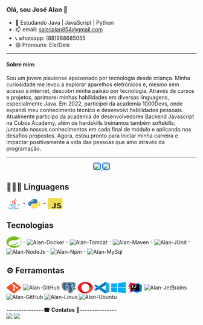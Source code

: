 ### Olá, sou José Alan 👋


- 🌱 Estudando Java | JavaScript | Python <br>
- 📫 email: salesalan854@gmail.com <br>
- 📞 whatsapp: (88)988685055 <br>
- 😄 Pronouns: Ele/Dele
---
####   Sobre mim: <br>
Sou um jovem piauiense apaixonado por tecnologia desde criança. Minha curiosidade me levou a explorar aparelhos eletrônicos e, mesmo sem acesso à internet, descobri minha paixão por tecnologia. Através de cursos e projetos, aprimorei minhas habilidades em diversas linguagens, especialmente Java. Em 2022, participei da academia 1000Devs, onde expandi meu conhecimento técnico e desenvolvi habilidades pessoais. Atualmente participo da academia de desenvolvedores Backend Javascript na Cubos Academy, além de hardskills treinamos também softskills, juntando nossos conhecimentos em cada final de módulo e aplicando nos desafios propostos.
Agora, estou pronto para iniciar minha carreira e impactar positivamente a vida das pessoas que amo através da programação.

---
<p align="center">
  <a href="https://github.com/theJoseAlan">
    <img height="180em" src="https://github-readme-stats.vercel.app/api?username=theJoseAlan&show_icons=true&theme=dracula&include_all_commits=true&count_private=true&hide=issues&bg_color=00000000&title_color=0366d6&text_color=ffffff&icon_color=0366d6&hide_border=true" style="border: 2px solid #0366d6; border-radius: 5px; overflow: hidden;" />
    <img height="180em" src="https://github-readme-stats.vercel.app/api/top-langs/?username=theJoseAlan&layout=compact&langs_count=7&theme=dracula&hide_border=true&bg_color=00000000&title_color=0366d6&text_color=ffffff" style="border: 2px solid #0366d6; border-radius: 5px; overflow: hidden;" /><br>
  </a>
</p>


## 👨🏿‍💻 Linguagens

  <img align="center" alt="Alan-Java" height="30" width="40" src="https://raw.githubusercontent.com/devicons/devicon/master/icons/java/java-original.svg"> -
  <img align="center" alt="Alan-Python" height="30" width="40" src="https://raw.githubusercontent.com/devicons/devicon/master/icons/python/python-original.svg"> -
  <img align="center" alt="Alan-Javascript" height="30" width="40" src="https://raw.githubusercontent.com/devicons/devicon/master/icons/javascript/javascript-original.svg">

## Tecnologias
  <img align="center" alt="Alan-Spring" height="30" width="40" src="https://raw.githubusercontent.com/devicons/devicon/master/icons/spring/spring-original.svg"> -
  <img align="center" alt="Alan-Docker" height="30" width="40" src="https://cdn.jsdelivr.net/gh/devicons/devicon/icons/docker/docker-original.svg"> -
  <img align="center" alt="Alan-Tomcat" height="30" width="40" src="https://cdn.jsdelivr.net/gh/devicons/devicon/icons/tomcat/tomcat-original.svg"> -
  <img align="center" alt="Alan-Maven" height="30" width="40" src="https://github.com/theJoseAlan/theJoseAlan/assets/117518719/fff2d015-44c5-448d-a6cf-9a18f5a35c6a"> -
  <img align="center" alt="Alan-JUnit" height="30" width="40" src="https://github.com/theJoseAlan/theJoseAlan/assets/117518719/796ea417-e6a2-4e6b-8092-a95ce9c9ec79"> -
  <img align="center" alt="Alan-NodeJs" height="30" width="40" src="https://cdn.jsdelivr.net/gh/devicons/devicon/icons/nodejs/nodejs-original.svg"> -
  <img align="center" alt="Alan-Npm" height="30" width="40" src="https://icongr.am/devicon/npm-original-wordmark.svg?size=128&color=currentColor"> -
  <img align="center" alt="Alan-MySql" height="30" width="40" src="https://cdn.jsdelivr.net/gh/devicons/devicon/icons/mysql/mysql-original.svg">  

## ⚙ Ferramentas
<div style="display: inline_block">
  <img align="center" alt="Alan-Git" height="30" width="40" src="https://raw.githubusercontent.com/devicons/devicon/master/icons/git/git-original.svg">
  <img align="center" alt="Alan-GitHub" height="30" width="40" src="https://user-images.githubusercontent.com/117518719/209007065-a8b7e40b-19b3-4695-84b7-fb690e8b5ef7.svg">
   <img align="center" alt="Alan-Postgres" height="30" width="40" src="https://raw.githubusercontent.com/devicons/devicon/master/icons/postgresql/postgresql-original.svg">
  <img align="center" alt="Alan-Opera" height="30" width="40" src="https://raw.githubusercontent.com/devicons/devicon/master/icons/opera/opera-original.svg">
  <img align="center" alt="Alan-Vscode" height="30" width="40" src="https://raw.githubusercontent.com/devicons/devicon/master/icons/vscode/vscode-original.svg">
  <img align="center" alt="Alan-Windows" height="30" width="40" src="https://raw.githubusercontent.com/devicons/devicon/master/icons/windows8/windows8-original.svg">
  <img align="center" alt="Alan-Intellij" height="30" width="40" src="https://raw.githubusercontent.com/devicons/devicon/master/icons/intellij/intellij-original.svg">
  <img align="center" alt="Alan-JetBrains" height="30" width="40" src="https://cdn.jsdelivr.net/gh/devicons/devicon/icons/jetbrains/jetbrains-original.svg"">
  <img align="center" alt="Alan-GitHub" height="30" width="40" src="https://user-images.githubusercontent.com/117518719/209007231-e06026fd-26ce-4765-a08d-7f34548d16f5.svg">
  <img align="center" alt="Alan-Linux" height="30" width="40" src="https://cdn.jsdelivr.net/gh/devicons/devicon/icons/linux/linux-original.svg">
  <img align="center" alt="Alan-Ubuntu" height="30" width="40" src="https://cdn.jsdelivr.net/gh/devicons/devicon/icons/ubuntu/ubuntu-plain.svg">

  
  </div>
<br>
  <b>---------------☎ Contatos 📱---------------</b>
<div> 
  <a href = "mailto:salesalan854@gmail.com"><img src="https://img.shields.io/badge/-Gmail-%23333?style=for-the-badge&logo=gmail&logoColor=white" target="_blank"></a>
  <a href="www.linkedin.com/in/thejosealan" target="_blank"><img src="https://img.shields.io/badge/-LinkedIn-%230077B5?style=for-the-badge&logo=linkedin&logoColor=white" target="_blank"></a> 
</div>
  
